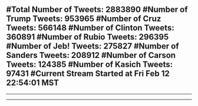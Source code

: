 #Total Number of Tweets: 2883890 
#Number of Trump Tweets: 953965
#Number of Cruz Tweets: 566148
#Number of Clinton Tweets: 360891
#Number of Rubio Tweets: 296395
#Number of Jeb! Tweets: 275827
#Number of Sanders Tweets: 208912
#Number of Carson Tweets: 124385
#Number of Kasich Tweets: 97431
#Current Stream Started at Fri Feb 12 22:54:01 MST
---
---
---
